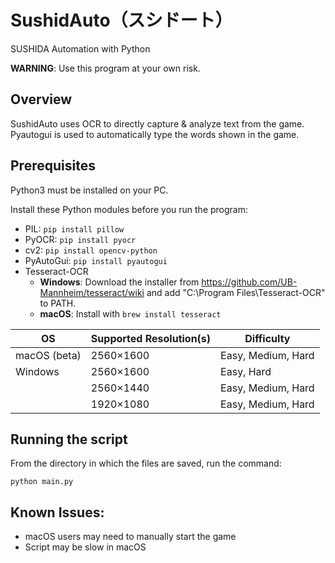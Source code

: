 # SushidAuto（スシドート）
SUSHIDA Automation with Python

**WARNING**: Use this program at your own risk.

## Overview
SushidAuto uses OCR to directly capture & analyze text from the game. Pyautogui is used to automatically type the words shown in the game.


## Prerequisites
Python3 must be installed on your PC.

Install these Python modules before you run the program:
* PIL:  `pip install pillow`
* PyOCR: `pip install pyocr`
* cv2: `pip install opencv-python`
* PyAutoGui: `pip install pyautogui`
* Tesseract-OCR
    * **Windows**: Download the installer from 
    https://github.com/UB-Mannheim/tesseract/wiki
    and add "C:\Program Files\Tesseract-OCR" to PATH.
    * **macOS**: Install with `brew install tesseract` 

| OS           | Supported Resolution(s) | Difficulty         |
|--------------|-------------------------|--------------------|
| macOS (beta) | 2560×1600               | Easy, Medium, Hard |
| Windows      | 2560×1600               | Easy, Hard         |
|              | 2560×1440               | Easy, Medium, Hard |
|              | 1920×1080               | Easy, Medium, Hard |

## Running the script
From the directory in which the files are saved, run the command:

`python main.py`


## Known Issues:
* macOS users may need to manually start the game
* Script may be slow in macOS